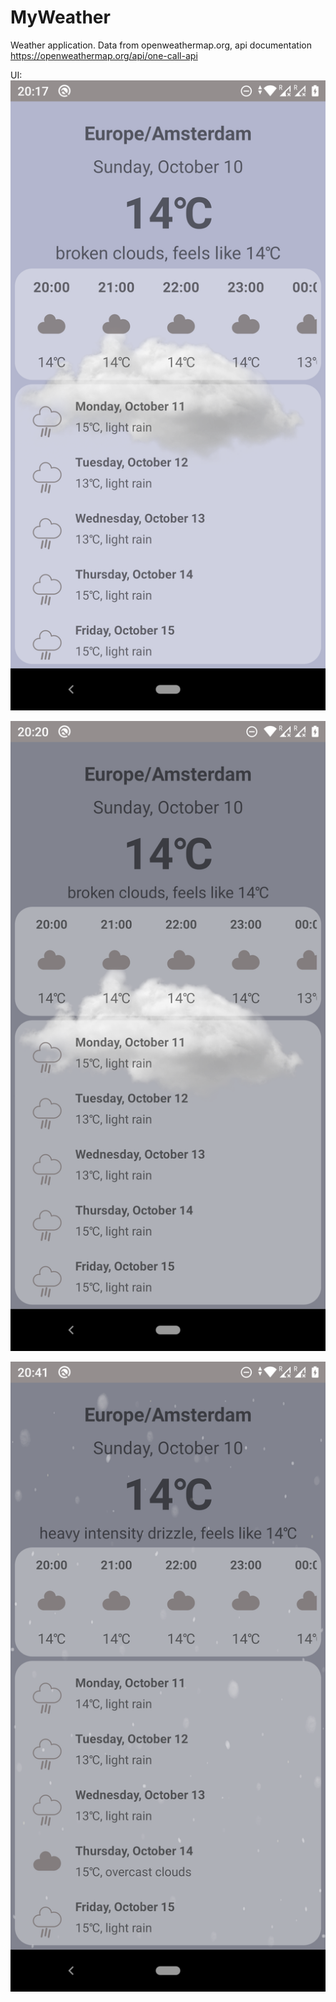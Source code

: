 # MyWeather

Weather application.
Data from openweathermap.org, api documentation https://openweathermap.org/api/one-call-api

UI:
![](https://raw.githubusercontent.com/ElenaIbr/MyWeather/master/Screenshot_20211010-201747.png)

![](https://raw.githubusercontent.com/ElenaIbr/MyWeather/master/Screenshot_20211010-202032.png)

![](https://raw.githubusercontent.com/ElenaIbr/MyWeather/master/Screenshot_20211010-204153.png)


